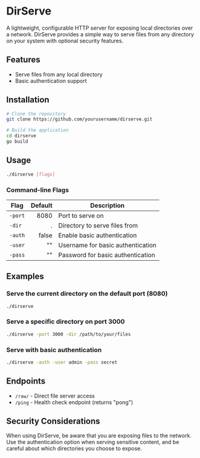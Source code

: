 # DirServe

A lightweight, configurable HTTP server for exposing local directories over a network. DirServe provides a simple way to serve files from any directory on your system with optional security features.

## Features

- Serve files from any local directory
- Basic authentication support

## Installation

```bash
# Clone the repository
git clone https://github.com/yourusername/dirserve.git

# Build the application
cd dirserve
go build
```

## Usage

```bash
./dirserve [flags]
```

### Command-line Flags

| Flag      | Default | Description                             |
|-----------|--------:|-----------------------------------------|
| `-port`   | 8080    | Port to serve on                        |
| `-dir`    | .       | Directory to serve files from           |
| `-auth`   | false   | Enable basic authentication             |
| `-user`   | ""      | Username for basic authentication       |
| `-pass`   | ""      | Password for basic authentication       |

## Examples

### Serve the current directory on the default port (8080)

```bash
./dirserve
```

### Serve a specific directory on port 3000

```bash
./dirserve -port 3000 -dir /path/to/your/files
```

### Serve with basic authentication

```bash
./dirserve -auth -user admin -pass secret
```

## Endpoints

- `/raw/` - Direct file server access
- `/ping` - Health check endpoint (returns "pong")

## Security Considerations

When using DirServe, be aware that you are exposing files to the network. Use the authentication option when serving sensitive content, and be careful about which directories you choose to expose.
